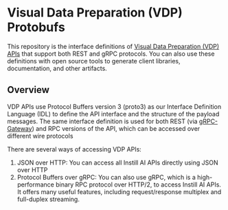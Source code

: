 # Visual Data Preparation (VDP) Protobufs

This repository is the interface definitions of [Visual Data Preparation (VDP) APIs](https://github.com/instill-ai/vdp) that support both REST and gRPC protocols. You can also use these definitions with open source tools to generate client libraries, documentation, and other artifacts.

## Overview

VDP APIs use Protocol Buffers version 3 (proto3) as our Interface Definition Language (IDL) to define the API interface and the structure of the payload messages. The same interface definition is used for both REST (via [gRPC-Gateway](https://github.com/grpc-ecosystem/grpc-gateway)) and RPC versions of the API, which can be accessed over different wire protocols

There are several ways of accessing VDP APIs:

1. JSON over HTTP: You can access all Instill AI APIs directly using JSON over HTTP
2. Protocol Buffers over gRPC: You can also use gRPC, which is a high-performance binary RPC protocol over HTTP/2, to access Instill AI APIs. It offers many useful features, including request/response multiplex and full-duplex streaming.
